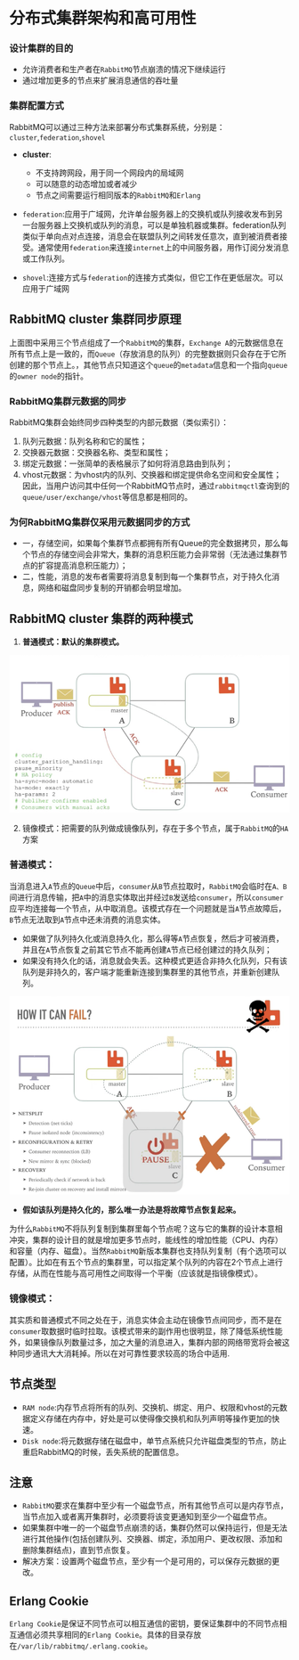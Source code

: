 # 分布式集群架构和高可用性

### 设计集群的目的

* 允许消费者和生产者在`RabbitMQ`节点崩溃的情况下继续运行
* 通过增加更多的节点来扩展消息通信的吞吐量

### 集群配置方式

RabbitMQ可以通过三种方法来部署分布式集群系统，分别是：`cluster`,`federation`,`shovel`

* **cluster**:
	* 不支持跨网段，用于同一个网段内的局域网
	* 可以随意的动态增加或者减少
	* 节点之间需要运行相同版本的`RabbitMQ`和`Erlang`

* `federation`:应用于广域网，允许单台服务器上的交换机或队列接收发布到另一台服务器上交换机或队列的消息，可以是单独机器或集群。federation队列类似于单向点对点连接，消息会在联盟队列之间转发任意次，直到被消费者接受。通常使用`federation`来连接`internet`上的中间服务器，用作订阅分发消息或工作队列。

* `shovel`:连接方式与`federation`的连接方式类似，但它工作在更低层次。可以应用于广域网

## RabbitMQ cluster 集群同步原理

上面图中采用三个节点组成了一个`RabbitMQ`的集群，`Exchange A`的元数据信息在所有节点上是一致的，而`Queue`（存放消息的队列）的完整数据则只会存在于它所创建的那个节点上。，其他节点只知道这个`queue`的`metadata`信息和一个指向`queue`的`owner node`的指针。


### RabbitMQ集群元数据的同步

RabbitMQ集群会始终同步四种类型的内部元数据（类似索引）：

1. 队列元数据：队列名称和它的属性；
2. 交换器元数据：交换器名称、类型和属性；
3. 绑定元数据：一张简单的表格展示了如何将消息路由到队列；
4. vhost元数据：为vhost内的队列、交换器和绑定提供命名空间和安全属性； 因此，当用户访问其中任何一个RabbitMQ节点时，通过`rabbitmqctl`查询到的`queue/user/exchange/vhost`等信息都是相同的。

### 为何RabbitMQ集群仅采用元数据同步的方式

* 一，存储空间，如果每个集群节点都拥有所有Queue的完全数据拷贝，那么每个节点的存储空间会非常大，集群的消息积压能力会非常弱（无法通过集群节点的扩容提高消息积压能力）； 
* 二，性能，消息的发布者需要将消息复制到每一个集群节点，对于持久化消息，网络和磁盘同步复制的开销都会明显增加。

## RabbitMQ cluster 集群的两种模式

1. **普通模式：默认的集群模式。**

![Alt Image Text](images/5_1.png "Body image")

2. 镜像模式：把需要的队列做成镜像队列，存在于多个节点，属于`RabbitMQ`的`HA`方案

### 普通模式：

当消息进入`A`节点的`Queue`中后，`consumer`从`B`节点拉取时，`RabbitMQ`会临时在`A、B`间进行消息传输，把`A`中的消息实体取出并经过`B`发送给`consumer`，所以`consumer`应平均连接每一个节点，从中取消息。该模式存在一个问题就是当`A`节点故障后，`B`节点无法取到`A`节点中还未消费的消息实体。

* 如果做了队列持久化或消息持久化，那么得等`A`节点恢复，然后才可被消费，并且在`A`节点恢复之前其它节点不能再创建`A`节点已经创建过的持久队列；
* 如果没有持久化的话，消息就会失丢。这种模式更适合非持久化队列，只有该队列是非持久的，客户端才能重新连接到集群里的其他节点，并重新创建队列。

![Alt Image Text](images/5_2.png "Body image")

* **假如该队列是持久化的，那么唯一办法是将故障节点恢复起来。**



为什么`RabbitMQ`不将队列复制到集群里每个节点呢？这与它的集群的设计本意相冲突，集群的设计目的就是增加更多节点时，能线性的增加性能（CPU、内存）和容量（内存、磁盘）。当然`RabbitMQ`新版本集群也支持队列复制（有个选项可以配置）。比如在有五个节点的集群里，可以指定某个队列的内容在2个节点上进行存储，从而在性能与高可用性之间取得一个平衡（应该就是指镜像模式）。

### 镜像模式：

其实质和普通模式不同之处在于，消息实体会主动在镜像节点间同步，而不是在`consumer`取数据时临时拉取。该模式带来的副作用也很明显，除了降低系统性能外，如果镜像队列数量过多，加之大量的消息进入，集群内部的网络带宽将会被这种同步通讯大大消耗掉。所以在对可靠性要求较高的场合中适用.

## 节点类型

* `RAM node`:内存节点将所有的队列、交换机、绑定、用户、权限和vhost的元数据定义存储在内存中，好处是可以使得像交换机和队列声明等操作更加的快速。
* `Disk node`:将元数据存储在磁盘中，单节点系统只允许磁盘类型的节点，防止重启RabbitMQ的时候，丢失系统的配置信息。


## 注意

* `RabbitMQ`要求在集群中至少有一个磁盘节点，所有其他节点可以是内存节点，当节点加入或者离开集群时，必须要将该变更通知到至少一个磁盘节点。
* 如果集群中唯一的一个磁盘节点崩溃的话，集群仍然可以保持运行，但是无法进行其他操作(包括创建队列、交换器、绑定，添加用户、更改权限、添加和删除集群结点)，直到节点恢复。
* 解决方案：设置两个磁盘节点，至少有一个是可用的，可以保存元数据的更改。

## Erlang Cookie

`Erlang Cookie`是保证不同节点可以相互通信的密钥，要保证集群中的不同节点相互通信必须共享相同的`Erlang Cookie`。具体的目录存放在`/var/lib/rabbitmq/.erlang.cookie`。


